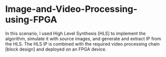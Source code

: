 # Image-and-Video-Processing-using-FPGA

In this scenario, I used High Level Synthesis [HLS] to implement the algorithm, simulate it with source images, and generate and extract IP from the HLS. The HLS IP is combined with the required video processing chain [block design] and deployed on an FPGA device.
